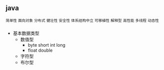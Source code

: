## java
`简单性` `面向对象` `分布式` `健壮性` `安全性` `体系结构中立` `可移植性` `解释型` `高性能` `多线程` `动态性`

###

* 基本数据类型
    * 数值型
        * byte short int long
        * float double
    * 字符型
    * 布尔型